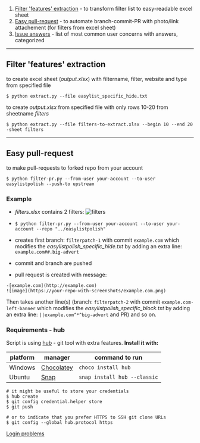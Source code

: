 1. [Filter 'features' extraction](../master/extract-filters) - to transform filter list to easy-readable excel sheet
2. [Easy pull-request](../master/pull-requests) - to automate branch-commit-PR with photo/link attachement (for filters from excel sheet)
3. [Issue answers](../master/pull-requests) - list of most common user concerns with answers, categorized

---

## Filter 'features' extraction

to create excel sheet (*output.xlsx*) with filtername, filter, website and type from specified file

`$ python extract.py --file easylist_specific_hide.txt`

to create *output.xlsx* from specified file with only rows 10-20 from sheetname *filters*

`$ python extract.py --file filters-to-extract.xlsx --begin 10 --end 20 -sheet filters`

---

## Easy pull-request

to make pull-requests to forked repo from your account
```
$ python filter-pr.py --from-user your-account --to-user easylistpolish --push-to upstream
```

### Example


* *filters.xlsx* contains 2 filters:
![filters](../master/screens/readme_2.png)

* `$ python filter-pr.py --from-user your-account --to-user your-account --repo "../easylistpolish" `

* creates first branch: `filterpatch-1` with commit `example.com` which modifies the *easylistpolish_specific_hide.txt* by adding an extra line: `example.com##.big-advert` 
* commit and branch are pushed
* pull request is created with message:
```
-[example.com](http://example.com)
![image](https://your-repo-with-screenshots/example.com.png)
```

Then takes another line(s) (branch: `filterpatch-2` with commit `example.com-left-banner` which modifies the *easylistpolish_specific_block.txt* by adding an extra line: `||example.com^*^big-advert` and PR) and so on.

### Requirements - hub

Script is using [hub](https://github.com/github/hub) - git tool with extra features. 
**Install it with:**


platform | manager | command to run
---------|---------|---------------
Windows | [Chocolatey](https://chocolatey.org/) | `choco install hub`
Ubuntu | [Snap](https://snapcraft.io) | `snap install hub --classic`


```
# it might be useful to store your credentials
$ hub create
$ git config credential.helper store
$ git push

# or to indicate that you prefer HTTPS to SSH git clone URLs
$ git config --global hub.protocol https
```
[Login problems](https://github.com/github/hub/issues/899)





